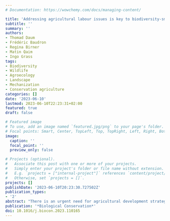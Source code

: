 ```yaml
---
# Documentation: https://wowchemy.com/docs/managing-content/

title: 'Addressing agricultural labour issues is key to biodiversity-smart farming'
subtitle: ''
summary: ''
authors:
- Thomad Daum
- Frédéric Baudron
- Regina Birner
- Matin Qaim
- Ingo Grass
tags:
- Biodiversity
- Wildlife
- Agroecology
- Landscape
- Mechanization
- Conservation agriculture
categories: []
date: '2023-06-10'
lastmod: 2023-06-10T22:23:31+02:00
featured: true
draft: false

# Featured image
# To use, add an image named `featured.jpg/png` to your page's folder.
# Focal points: Smart, Center, TopLeft, Top, TopRight, Left, Right, BottomLeft, Bottom, BottomRight.
image:
  caption: ''
  focal_point: ''
  preview_only: false

# Projects (optional).
#   Associate this post with one or more of your projects.
#   Simply enter your project's folder or file name without extension.
#   E.g. `projects = ["internal-project"]` references `content/project/deep-learning/index.md`.
#   Otherwise, set `projects = []`.
projects: []
publishDate: '2023-06-10T20:23:30.727502Z'
publication_types:
- '2'
abstract: "There is an urgent need for agricultural development strategies that reconcile agricultural production and biodiversity conservation. This is especially true in the Global South where population growth is rapid and much of the world's remaining biodiversity is located. Combining conceptual thoughts with empirical insights from case studies in Indonesia and Ethiopia, we argue that such strategies will have to pay more attention to agri- cultural labour dynamics. Farmers have a strong motivation to reduce the heavy toil associated with farming by adopting technologies that save labour but can negatively affect biodiversity. Labour constraints can also prevent farmers from adopting technologies that improve biodiversity but increase labour intensity. Without explicitly accounting for labour issues, conservation efforts can hardly be successful. We hence highlight the need for biodiversity-smart agriculture, that is farming practices or systems that reconcile biodiversity with land and labour productivity. Our empirical insights suggest that technological and institutional options to reconcile farmers' socio-economic goals and biodiversity conservation exist but that more needs to be done to implement such options at scale."
publication: '*Biological Conservation*'
doi: 10.1016/j.biocon.2023.110165
---
```

